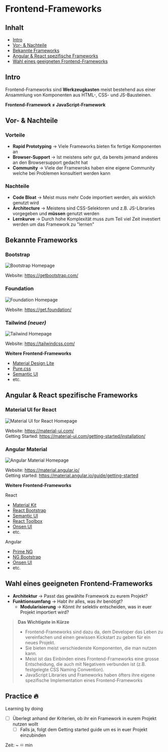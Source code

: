 # Frontend-Frameworks

## Inhalt

* [Intro](#intro)
* [Vor- & Nachteile](#vor---nachteile)
* [Bekannte Frameworks](#bekannte-frameworks)
* [Angular & React spezifische Frameworks](#angular--react-spezifische-frameworks)
* [Wahl eines geeigneten Frontend-Frameworks](#wahl-eines-geeigneten-frontend-frameworks)

## Intro

Frontend-Frameworks sind **Werkzeugkasten** meist bestehend aus einer Ansammlung von Komponenten aus HTML-, CSS- und JS-Bausteinen.  

**Frontend-Framework ≠ JavaScript-Framework**

## Vor- & Nachteile

### Vorteile

* **Rapid Prototyping** &rightarrow; Viele Frameworks bieten fix fertige Komponenten an
* **Browser-Support** &rightarrow; Ist meistens sehr gut, da bereits jemand anderes an den Browsersupport gedacht hat
* **Community** &rightarrow; Viele der Framewroks haben eine eigene Community welche bei Problemen konsultiert werden kann

### Nachteile

* **Code Bloat** &rightarrow; Meist muss mehr Code importiert werden, als wirklich genutzt wird
* **Architecture** &rightarrow; Meistens sind CSS-Selektoren und z.B. JS-Libraries vorgegeben und **müssen** genutzt werden
* **Lernkurve** &rightarrow; Durch hohe Komplexität muss zum Teil viel Zeit investiert werden um das Framework zu "lernen"

## Bekannte Frameworks

### Bootstrap

![Bootstrap Homepage](./assets/bootstrap.png)

Website: https://getbootstrap.com/

### Foundation

![Foundation Homepage](./assets/foundation.png)

Website: https://get.foundation/

### Tailwind _(neuer)_

![Tailwind Homepage](./assets/tailwind.png)

Website: https://tailwindcss.com/

**Weitere Frontend-Frameworks**

* [Material Design Lite](http://getmdl.io)
* [Pure.css](http://purecss.io)
* [Semantic UI](http://semantic-ui.com/)
* etc.

## Angular & React spezifische Frameworks

### Material UI for React

![Material UI for React Homepage](./assets/react-material.png)

Website: https://material-ui.com/  
Getting Started: https://material-ui.com/getting-started/installation/

### Angular Material

![Angular Material Homepage](./assets/angular-material.png)

Website: https://material.angular.io/  
Getting started: https://material.angular.io/guide/getting-started

**Weitere Frontend-Frameworks**

React
* [Material Kit](https://www.creative-tim.com/product/material-kit-react/)
* [React Bootstrap](https://react-bootstrap.github.io/)
* [Semantic UI](https://react.semantic-ui.com/)
* [React Toolbox](http://react-toolbox.io)
* [Onsen UI](https://onsen.io/react/)
* etc.

Angular
* [Prime NG](https://www.primefaces.org/primeng/#/)
* [NG Bootstrap](https://valor-software.com/ngx-bootstrap/#/)
* [Onsen UI](https://onsen.io/angular2/)
* etc.

## Wahl eines geeigneten Frontend-Frameworks

* **Architektur** &rightarrow; Passt das gewählte Framework zu eurem Projekt?
* **Funktionsumfang** &rightarrow; Habt ihr alles, was ihr benötigt?
  * **Modularisierung** &rightarrow; Könnt ihr selektiv entscheiden, was in euer Projekt importiert wird?

> **Das Wichtigste in Kürze**
>  
> * Frontend-Frameworks sind dazu da, dem Developer das Leben zu vereinfachen und einen gewissen Kickstart zu geben für ein neues Projekt.
> * Sie bieten meist verschiedenste Komponenten, die man nutzen kann.
> * Meist ist das Einbinden eines Frontend-Frameworks eine grosse Entscheidung, die auch mit Negativem verbunden ist (z.B. festgelegte CSS Naming Convention).
> * JavaScript Libraries und Frameworks haben öfters ihre eigene spezifische Implementation eines Frontend-Frameworks

## Practice 🔥

Learning by doing

- [ ] Überlegt anhand der Kriterien, ob ihr ein Framework in eurem Projekt nutzen wollt
  - [ ] Falls ja, folgt dem Getting started guide um es in euer Projekt einzubinden

Zeit: ~ ♾️ min
